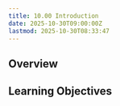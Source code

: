 ```yaml
---
title: 10.00 Introduction
date: 2025-10-30T09:00:00Z
lastmod: 2025-10-30T08:33:47
---
```


## Overview

## Learning Objectives
